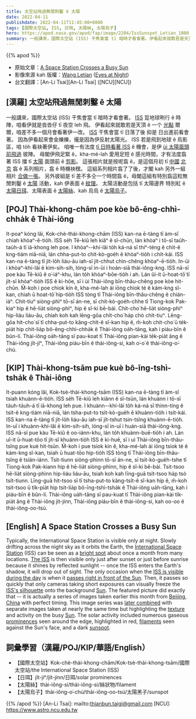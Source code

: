 ```yaml
---
title: 太空站飛過無閒刺鑿 ê 太陽
date: 2022-04-11
publishdate: 2022-04-11T11:45:00+0800
tags: [國際太空站, ISS, 日珥, 太陽絲, 太陽烏子]
hero: https://apod.nasa.gov/apod/fap/image/2204/IssSunspot_Letian_1080.jpg
summary: 一般講來，國際太空站 (ISS) 干焦會當 tī 暗時才看會著。伊看起來就敢若是天頂 ê 一个光點爾爾，咱差不多一個月會看著伊一改。
---
```


{{% apod %}}

- 原始文章：[A Space Station Crosses a Busy Sun](https://apod.nasa.gov/apod/ap220411.html)
- 影像來源 kah 版權：[Wang Letian](http://www.luckwlt.com/About%20Me.html) ([Eyes at Night](http://www.luckwlt.com/))
- 台文翻譯：[An-Li Tsai][An-Li Tsai] ([NCU][NCU])

## [漢羅] 太空站飛過無閒刺鑿 ê 太陽
一般講來，國際太空站 (ISS) 干焦會當 tī 暗時才看會著。
[ISS][International Space Station] 踅地球咧行 ê 時陣，咱看伊就是沓沓仔 tī 夜空 leh 飛。
伊看起來就敢若是天頂 ê 一个 [光點][bright spot] 爾爾，咱差不多一個月會看著伊一改。
[ISS][The ISS] 干焦會當 tī 日落了後 抑是 日出進前看會著。
因為伊看起來會金爍爍，攏是因為伊反射太陽光。
ISS 若是飛到地球 ê 烏影區，咱 to̍h 看袂著伊矣。
咱唯一有法度 [tī 日時看著 ISS][ISS is visible during the day] ê 機會，是伊 [ùi 太陽面頭前飛過][passes right in front of the Sun] 彼陣。
毋閣伊飛足緊 ê，kha-mé-lah 愛用足短 ê 感光時間，才有法度翕著 ISS 擋 tī [太陽][Sun 1] 面頭前 ê [剪影][ISS's silhouette]。
這張相片就是按呢翕 ê，是這個月初 tī [中國][China] [北京][Beijing] 翕 ê 系列相片，翕 ê 時機袂䆀。
這組系列相片翕了了後，才閣 kah 另外一組相片 [合做一張][later combined]。
另外彼組是 tī 差不多仝一个時間翕 ê，毋閣這組有特別翕這粒無閒刺鑿 ê [太陽][Sun 2] 活動，kah 伊表面 ê [紋理][texture]。
太陽活動是包括 tī 太陽邊界 特別紅 ê [太陽日珥][prominences]、太陽表面 ê [太陽絲][filaments]、kah 烏烏 ê [太陽烏子][sunspot]。

## [POJ] Thài-khong-chām poe kòe bô-ēng-chhì-chha̍k ê Thài-iông
It-poaⁿ kóng lâi, Kok-chè-thài-khong-chām (ISS) kan-na ē-tàng tī àm-sî chiah khòaⁿ-ē-tio̍h.
ISS se̍h Tē-kiû leh kiâⁿ ê sî-chūn, lán khòaⁿ i tō-sī tau̍h-tau̍h-á tī iā-khong leh poe.
I khòaⁿ--khí-lâi to̍h ká-ná sī thiⁿ-téng ê chi̍t-ê kng-tiám niā-niā, lán chha-put-to chi̍t-kò-goe̍h ē khòaⁿ-tio̍h i chi̍t-kái.
ISS kan-na ē-tàng tī ji̍t-lo̍h liáu-āu iah-sī ji̍t-chhut chìn-chêng khòaⁿ-ē-tio̍h.
In-ūi i khòaⁿ-khí-lâi ē kim-sih-sih, lóng-sī in-ūi i hoán-siā thài-iông-kng.
ISS nā-sī poe kàu Tē-kiû ê o͘-iáⁿ-khu, lán to̍h khòaⁿ-bōe-tio̍h i ah.
Lán ûi-it ū-hoat-tō͘ tī ji̍t-sî khòaⁿ-tio̍h ISS ê ki-hōe, sī i ùi Thài-iông bīn-thâu-chêng poe kòe hit-chūn.
M̄-koh i poe chiok kín ê, kha-mé-lah ài iōng chiok té ê kám-kng sî-kan, chiah ū hoat-tō͘ hip-tio̍h ISS tòng tī Thài-iông bīn-thâu-chêng ê chián-iáⁿ.
Chit-tiuⁿ siòng-phìⁿ tō-sī án-ne, sī chit-kò-goe̍h-chhe tī Tiong-kok Pak-kiaⁿ hip ê hē-lia̍t siòng-phìⁿ, hip ê sî-ki bē-bái.
Chit-cho͘ hē-lia̍t siòng-phìⁿ hip-liáu liáu-āu, chiah koh kah lēng-gōa chi̍t-cho͘ ha̍p chò chi̍t-tiuⁿ.
Lēng-gōa hit-cho͘ sī tī chha-put-to kâng-chi̍t-ê sî-kan hip ê, m̄-koh chit-cho͘ ū te̍k-pia̍t hip chit-lia̍p bô-ēng-chhì-chha̍k ê Thài-iông oa̍h-tāng, kah i piáu-bīn ê bûn-lí.
Thài-iông oa̍h-tāng sī pau-koat tī Thài-iông pian-kài te̍k-pia̍t âng ê Thài-iông ji̍t-jíⁿ, Thài-iông piáu-bīn ê thài-iông-si, kah o͘-o͘ ê thài-iông-o͘-chú.

## [KIP] Thài-khong-tsām pue kuè bô-īng-tshì-tsha̍k ê Thài-iông
It-puann kóng lâi, Kok-tsè-thài-khong-tsām (ISS) kan-na ē-tàng tī àm-sî tsiah khuànn-ē-tio̍h.
ISS se̍h Tē-kiû leh kiânn ê sî-tsūn, lán khuànn i tō-sī ta̍uh-ta̍uh-á tī iā-khong leh pue.
I khuànn--khí-lâi to̍h ká-ná sī thinn-tíng ê tsi̍t-ê kng-tiám niā-niā, lán tsha-put-to tsi̍t-kò-gue̍h ē khuànn-tio̍h i tsi̍t-kái.
ISS kan-na ē-tàng tī ji̍t-lo̍h liáu-āu iah-sī ji̍t-tshut tsìn-tsîng khuànn-ē-tio̍h.
In-uī i khuànn-khí-lâi ē kim-sih-sih, lóng-sī in-uī i huán-siā thài-iông-kng.
ISS nā-sī pue kàu Tē-kiû ê oo-iánn-khu, lán to̍h khuànn-buē-tio̍h i ah.
Lán uî-it ū-huat-tōo tī ji̍t-sî khuànn-tio̍h ISS ê ki-huē, sī i uì Thài-iông bīn-thâu-tsîng pue kuè hit-tsūn.
M̄-koh i pue tsiok kín ê, kha-mé-lah ài iōng tsiok té ê kám-kng sî-kan, tsiah ū huat-tōo hip-tio̍h ISS tòng tī Thài-iông bīn-thâu-tsîng ê tsián-iánn.
Tsit-tiunn siòng-phìnn tō-sī án-ne, sī tsit-kò-gue̍h-tshe tī Tiong-kok Pak-kiann hip ê hē-lia̍t siòng-phìnn, hip ê sî-ki bē-bái.
Tsit-tsoo hē-lia̍t siòng-phìnn hip-liáu liáu-āu, tsiah koh kah līng-guā tsi̍t-tsoo ha̍p tsò tsi̍t-tiunn.
Līng-guā hit-tsoo sī tī tsha-put-to kâng-tsi̍t-ê sî-kan hip ê, m̄-koh tsit-tsoo ū ti̍k-pia̍t hip tsit-lia̍p bô-īng-tshì-tsha̍k ê Thài-iông ua̍h-tāng, kah i piáu-bīn ê bûn-lí.
Thài-iông ua̍h-tāng sī pau-kuat tī Thài-iông pian-kài ti̍k-pia̍t âng ê Thài-iông ji̍t-jínn, Thài-iông piáu-bīn ê thài-iông-si, kah oo-oo ê thài-iông-oo-tsú.

## [English] A Space Station Crosses a Busy Sun
Typically, the International Space Station is visible only at night.
Slowly drifting across the night sky as it orbits the Earth, the [International Space Station][International Space Station] (ISS) can be seen as a [bright spot][bright spot] about once a month from many locations.
[The ISS][The ISS] is then visible only just after sunset or just before sunrise because it shines by reflected sunlight -- once the ISS enters the Earth's shadow, it will drop out of sight.
The only occasion when the [ISS is visible during the day][ISS is visible during the day] is when it [passes right in front of the Sun][passes right in front of the Sun].
Then, it passes so quickly that only cameras taking short exposures can visually freeze the [ISS's silhouette][ISS's silhouette] onto the background [Sun][Sun 1].
The featured picture did exactly that -- it is actually a series of images taken earlier this month from [Beijing][Beijing], [China][China] with perfect timing.
This image series was [later combined][later combined] with separate images taken at nearly the same time but highlighting the [texture][texture] and activity on the busy [Sun][Sun 2].
The solar activity included numerous gaseous [prominences][prominences] seen around the edge, highlighted in red, [filaments][filaments] seen against the Sun's face, and a dark [sunspot][sunspot].

## 詞彙學習（漢羅/POJ/KIP/華語/English）
- 【國際太空站】Kok-chè-thài-khong-chām/Kok-tsè-thài-khong-tsām/國際太空站/the International Space Station (ISS)
- 【日珥】ji̍t-jíⁿ/ji̍t-jínn/日珥/solar prominences
- 【太陽絲】thài-iông-si/thài-iông-si/絲狀物/filament
- 【太陽烏子】thài-iông-o͘-chú/thài-iông-oo-tsú/太陽黑子/sunspot


{{% /apod %}}
[An-Li Tsai]: mailto:thianbun.taigi@gmail.com
[NCU]: https://www.astro.ncu.edu.tw

[copyright]: https://apod.nasa.gov/apod/fap/lib/about_apod.html#srapply

[International Space Station]:https://www.nasa.gov/mission_pages/station/main/index.html
[bright spot]:https://apod.nasa.gov/apod/ap110314.html
[The ISS]:https://spotthestation.nasa.gov/faq.cfm
[ISS is visible during the day]:https://apod.nasa.gov/apod/ap160513.html
[passes right in front of the Sun]:https://apod.nasa.gov/apod/ap190715.html
[ISS's silhouette]:https://apod.nasa.gov/apod/ap150912.html
[Sun 1]:https://solarsystem.nasa.gov/solar-system/sun/overview/
[Beijing]:https://youtu.be/efHyAyT4Fko
[China]:https://en.wikipedia.org/wiki/China
[later combined]:https://www.boredpanda.com/blog/wp-content/uploads/2016/02/adopted-cats-sleeping-together-hammock-barnaby-stoche-4.jpg
[texture]:https://apod.nasa.gov/apod/ap140312.html
[Sun 2]:https://solarsystem.nasa.gov/solar-system/sun/overview/
[prominences]:https://www.nasa.gov/content/goddard/what-is-a-solar-prominence
[filaments]:https://scied.ucar.edu/learning-zone/sun-space-weather/solar-filament
[sunspot]:https://spaceplace.nasa.gov/solar-activity/en/
